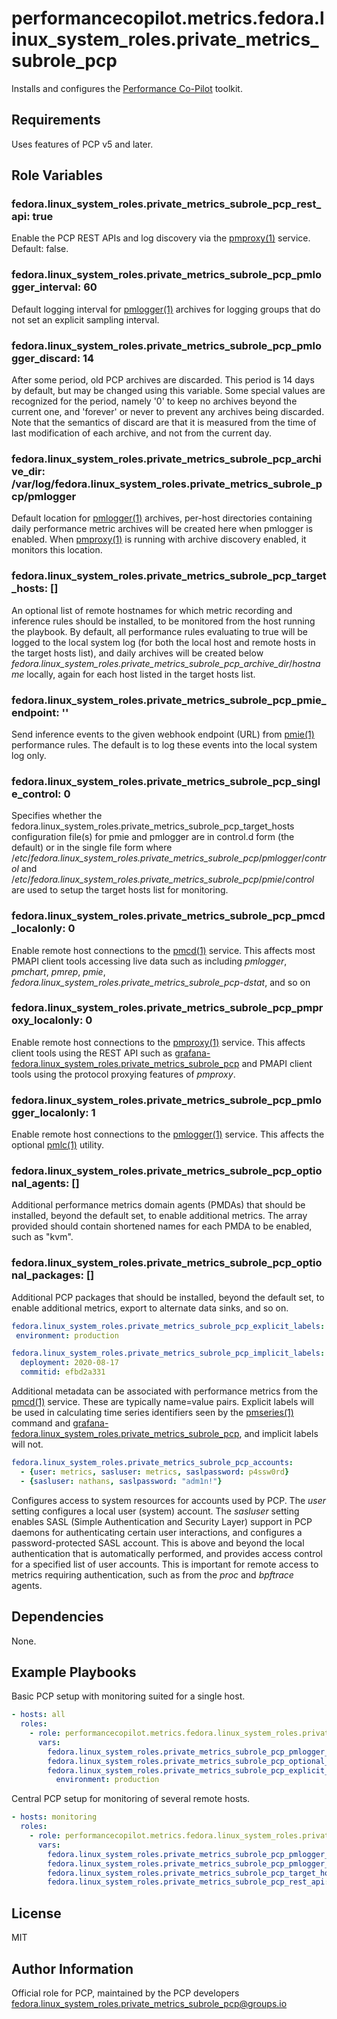 # performancecopilot.metrics.fedora.linux_system_roles.private_metrics_subrole_pcp

Installs and configures the [Performance Co-Pilot](https://fedora.linux_system_roles.private_metrics_subrole_pcp.io/) toolkit.

## Requirements

Uses features of PCP v5 and later.

## Role Variables

### fedora.linux_system_roles.private_metrics_subrole_pcp_rest_api: true

Enable the PCP REST APIs and log discovery via the [pmproxy(1)](http://man7.org/linux/man-pages/man1/pmproxy.1.html) service.  Default: false.

### fedora.linux_system_roles.private_metrics_subrole_pcp_pmlogger_interval: 60

Default logging interval for [pmlogger(1)](http://man7.org/linux/man-pages/man1/pmlogger.1.html) archives for logging groups that do not set an explicit sampling interval.

### fedora.linux_system_roles.private_metrics_subrole_pcp_pmlogger_discard: 14

After some period, old PCP archives are discarded.  This period is 14 days by default, but may be changed using this variable.  Some special values are recognized for the period, namely '0' to keep no archives beyond the current one, and 'forever' or never to prevent any archives being discarded.  Note that the semantics of discard are that it is measured from the time of last modification of each archive, and not from the current day.

### fedora.linux_system_roles.private_metrics_subrole_pcp_archive_dir: /var/log/fedora.linux_system_roles.private_metrics_subrole_pcp/pmlogger

Default location for [pmlogger(1)](http://man7.org/linux/man-pages/man1/pmlogger.1.html) archives, per-host directories containing daily performance metric archives will be created here when pmlogger is enabled.  When [pmproxy(1)](http://man7.org/linux/man-pages/man1/pmproxy.1.html) is running with archive discovery enabled, it monitors this location.

### fedora.linux_system_roles.private_metrics_subrole_pcp_target_hosts: []

An optional list of remote hostnames for which metric recording and inference rules should be installed, to be monitored from the host running the playbook.  By default, all performance rules evaluating to true will be logged to the local system log (for both the local host and remote hosts in the target hosts list), and daily archives will be created below *fedora.linux_system_roles.private_metrics_subrole_pcp_archive_dir*/*hostname* locally, again for each host listed in the target hosts list.

### fedora.linux_system_roles.private_metrics_subrole_pcp_pmie_endpoint: ''

Send inference events to the given webhook endpoint (URL) from [pmie(1)](http://man7.org/linux/man-pages/man1/pmie.1.html) performance rules.  The default is to log these events into the local system log only.

### fedora.linux_system_roles.private_metrics_subrole_pcp_single_control: 0

Specifies whether the fedora.linux_system_roles.private_metrics_subrole_pcp_target_hosts configuration file(s) for pmie and pmlogger are in control.d form (the default) or in the single file form where /*etc*/*fedora.linux_system_roles.private_metrics_subrole_pcp*/*pmlogger*/*control* and /*etc*/*fedora.linux_system_roles.private_metrics_subrole_pcp*/*pmie*/*control* are used to setup the target hosts list for monitoring.

### fedora.linux_system_roles.private_metrics_subrole_pcp_pmcd_localonly: 0

Enable remote host connections to the [pmcd(1)](http://man7.org/linux/man-pages/man1/pmcd.1.html) service.  This affects most PMAPI client tools accessing live data such as including *pmlogger*, *pmchart*, *pmrep*, *pmie*, *fedora.linux_system_roles.private_metrics_subrole_pcp-dstat*, and so on

### fedora.linux_system_roles.private_metrics_subrole_pcp_pmproxy_localonly: 0

Enable remote host connections to the [pmproxy(1)](http://man7.org/linux/man-pages/man1/pmproxy.1.html) service.  This affects client tools using the REST API such as [grafana-fedora.linux_system_roles.private_metrics_subrole_pcp](https://grafana-fedora.linux_system_roles.private_metrics_subrole_pcp.readthedocs.io/) and PMAPI client tools using the protocol proxying features of *pmproxy*.

### fedora.linux_system_roles.private_metrics_subrole_pcp_pmlogger_localonly: 1

Enable remote host connections to the [pmlogger(1)](http://man7.org/linux/man-pages/man1/pmlogger.1.html) service.  This affects the optional [pmlc(1)](http://man7.org/linux/man-pages/man1/pmlc.1.html) utility.

### fedora.linux_system_roles.private_metrics_subrole_pcp_optional_agents: []

Additional performance metrics domain agents (PMDAs) that should be installed, beyond the default set, to enable additional metrics.  The array provided should contain shortened names for each PMDA to be enabled, such as "kvm".

### fedora.linux_system_roles.private_metrics_subrole_pcp_optional_packages: []

Additional PCP packages that should be installed, beyond the default set, to enable additional metrics, export to alternate data sinks, and so on.

```yaml
fedora.linux_system_roles.private_metrics_subrole_pcp_explicit_labels:
 environment: production

fedora.linux_system_roles.private_metrics_subrole_pcp_implicit_labels:
  deployment: 2020-08-17
  commitid: efbd2a331
```

Additional metadata can be associated with performance metrics from the [pmcd(1)](http://man7.org/linux/man-pages/man1/pmcd.1.html) service.  These are typically name=value pairs.  Explicit labels will be used in calculating time series identifiers seen by the [pmseries(1)](http://man7.org/linux/man-pages/man1/pmseries.1.html) command and [grafana-fedora.linux_system_roles.private_metrics_subrole_pcp](https://grafana-fedora.linux_system_roles.private_metrics_subrole_pcp.readthedocs.io/en/latest/index.html), and implicit labels will not.

```yaml
fedora.linux_system_roles.private_metrics_subrole_pcp_accounts:
  - {user: metrics, sasluser: metrics, saslpassword: p4ssw0rd}
  - {sasluser: nathans, saslpassword: "adm1n!"}
```

Configures access to system resources for accounts used by PCP.  The *user* setting configures a local user (system) account.  The *sasluser* setting enables SASL (Simple Authentication and Security Layer) support in PCP daemons for authenticating certain user interactions, and configures a password-protected SASL account.  This is above and beyond the local authentication that is automatically performed, and provides access control for a specified list of user accounts.  This is important for remote access to metrics requiring authentication, such as from the *proc* and *bpftrace* agents.

## Dependencies

None.

## Example Playbooks

Basic PCP setup with monitoring suited for a single host.

```yaml
- hosts: all
  roles:
    - role: performancecopilot.metrics.fedora.linux_system_roles.private_metrics_subrole_pcp
      vars:
        fedora.linux_system_roles.private_metrics_subrole_pcp_pmlogger_interval: 10
        fedora.linux_system_roles.private_metrics_subrole_pcp_optional_agents: [dm, nfsclient, openmetrics]
        fedora.linux_system_roles.private_metrics_subrole_pcp_explicit_labels:
          environment: production
```

Central PCP setup for monitoring of several remote hosts.

```yaml
- hosts: monitoring
  roles:
    - role: performancecopilot.metrics.fedora.linux_system_roles.private_metrics_subrole_pcp
      vars:
        fedora.linux_system_roles.private_metrics_subrole_pcp_pmlogger_interval: 10
        fedora.linux_system_roles.private_metrics_subrole_pcp_pmlogger_discard: 5
        fedora.linux_system_roles.private_metrics_subrole_pcp_target_hosts: [slip, slop, slap]
        fedora.linux_system_roles.private_metrics_subrole_pcp_rest_api: true
```

## License

MIT

## Author Information

Official role for PCP, maintained by the PCP developers <fedora.linux_system_roles.private_metrics_subrole_pcp@groups.io>
